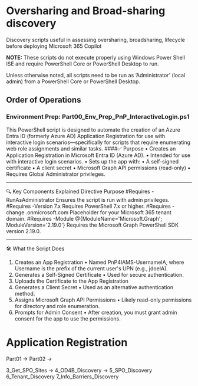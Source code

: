 # Oversharing and Broad-sharing discovery
Discovery scripts useful in assessing oversharing, broadsharing, lifecycle before deploying Microsoft 365 Copilot

**NOTE:** These scripts do not execute properly using Windows Power Shell ISE and require PowerShell Core or PowerShell Desktop to run.  

Unless otherwise noted, all scripts need to be run as ‘Administrator’ (local admin) from a PowerShell Core or PowerShell Desktop.

## Order of Operations
### Environment Prep: Part00_Env_Prep_PnP_InteractiveLogin.ps1
This PowerShell script is designed to automate the creation of an Azure Entra ID (formerly Azure AD) Application Registration for use with interactive login scenarios—specifically for scripts that require enumerating web role assignments and similar tasks.
####✅ Purpose
•	Creates an Application Registration in Microsoft Entra ID (Azure AD).
•	Intended for use with interactive login scenarios.
•	Sets up the app with:
•	A self-signed certificate
•	A client secret
•	Microsoft Graph API permissions (read-only)
•	Requires Global Administrator privileges.
________________________________________
🔍 Key Components Explained
Directive	Purpose
#Requires -RunAsAdministrator	Ensures the script is run with admin privileges.
#Requires -Version 7.x	Requires PowerShell 7.x or higher.
#Requires - change <insert-tenant-name>.onmicrosoft.com	Placeholder for your Microsoft 365 tenant domain.
#Requires -Module @{ModuleName='Microsoft.Graph'; ModuleVersion='2.19.0'}	Requires the Microsoft Graph PowerShell SDK version 2.19.0.
________________________________________
🛠️ What the Script Does
1.	Creates an App Registration
•	Named PnP4IAMS-UsernameIA, where Username is the prefix of the current user's UPN (e.g., jdoeIA).
2.	Generates a Self-Signed Certificate
•	Used for secure authentication.
3.	Uploads the Certificate to the App Registration
4.	Generates a Client Secret
•	Used as an alternative authentication method.
5.	Assigns Microsoft Graph API Permissions
•	Likely read-only permissions for directory and role enumeration.
6.	Prompts for Admin Consent
•	After creation, you must grant admin consent for the app to use the permissions.



# Application Registration
Part01 -> Part02 -> 

3_Get_SPO_Sites -> 4_OD4B_Discovery -> 5_SPO_Discovery 6_Tenant_Discovery  7_Info_Barriers_Discovery


